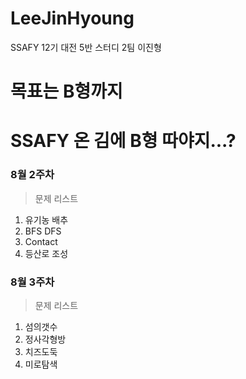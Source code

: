 # LeeJinHyoung
SSAFY 12기 대전 5반 스터디 2팀 이진형

# 목표는 B형까지
# SSAFY 온 김에 B형 따야지...?




### 8월 2주차
> 문제 리스트
1. 유기농 배추
2. BFS DFS
3. Contact
4. 등산로 조성

### 8월 3주차 
> 문제 리스트
1. 섬의갯수
2. 정사각형방
3. 치즈도둑
4. 미로탐색

